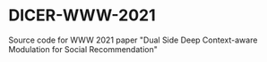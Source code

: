 # DICER-WWW-2021
Source code for WWW 2021 paper "Dual Side Deep Context-aware Modulation for Social Recommendation"
